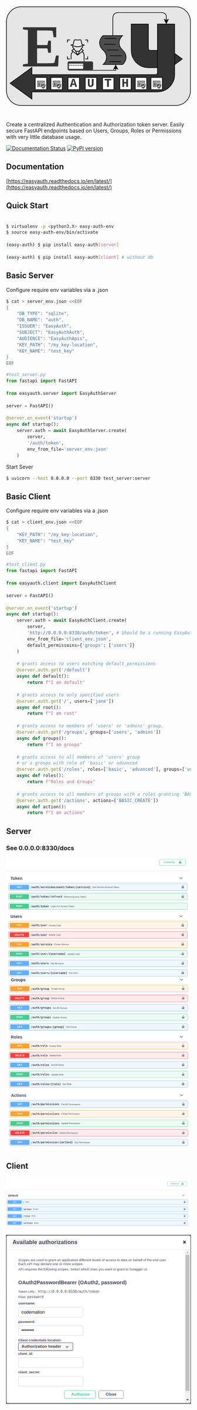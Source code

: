 ![](./images/logo_t.png)
<br>
#
Create a centralized Authentication and Authorization token server. Easily secure FastAPI endpoints based on Users, Groups, Roles or Permissions with very little database usage.

[![Documentation Status](https://readthedocs.org/projects/easyauth/badge/?version=latest)](https://easyauth.readthedocs.io/en/latest/?badge=latest) [![PyPI version](https://badge.fury.io/py/easy-auth.svg)](https://pypi.org/project/easy-auth/)

<h2>Documentation</h1> 

[https://easyauth.readthedocs.io/en/latest/](https://easyauth.readthedocs.io/en/latest/)

## Quick Start
```bash

$ virtualenv -p <python3.X> easy-auth-env
$ source easy-auth-env/bin/activate

(easy-auth) $ pip install easy-auth[server] 

(easy-auth) $ pip install easy-auth[client] # without db 

```
##  Basic Server

Configure require env variables via a .json
```Bash
$ cat > server_env.json <<EOF
{
    "DB_TYPE": "sqlite",
    "DB_NAME": "auth",
    "ISSUER": "EasyAuth",
    "SUBJECT": "EasyAuthAuth",
    "AUDIENCE": "EasyAuthApis",
    "KEY_PATH": "/my_key-location",
    "KEY_NAME": "test_key"
}
EOF
```

```python
#test_server.py
from fastapi import FastAPI

from easyauth.server import EasyAuthServer

server = FastAPI()

@server.on_event('startup')
async def startup():
    server.auth = await EasyAuthServer.create(
        server, 
        '/auth/token',
        env_from_file='server_env.json'
    )

```
Start Sever
```bash
$ uvicorn --host 0.0.0.0 --port 8330 test_server:server
```

## Basic Client

Configure require env variables via a .json
```Bash
$ cat > client_env.json <<EOF
{
    "KEY_PATH": "/my_key-location",
    "KEY_NAME": "test_key"
}
EOF
```

```python
#test_client.py
from fastapi import FastAPI

from easyauth.client import EasyAuthClient

server = FastAPI()

@server.on_event('startup')
async def startup():
    server.auth = await EasyAuthClient.create(
        server, 
        'http://0.0.0.0:8330/auth/token', # Should be a running EasyAuthServer 
        env_from_file='client_env.json',
        default_permissoins={'groups': ['users']}
    )

    # grants access to users matching default_permissions
    @server.auth.get('/default')
    async def default():
        return f"I am default"

    # grants access to only specified users
    @server.auth.get('/', users=['jane'])
    async def root():
        return f"I am root"
    
    # grants access to members of 'users' or 'admins' group.
    @server.auth.get('/groups', groups=['users', 'admins'])
    async def groups():
        return f"I am groups"
    
    # grants access to all members of 'users' group 
    # or a groups with role of 'basic' or advanced
    @server.auth.get('/roles', roles=['basic', 'advanced'], groups=['users'])
    async def roles():
        return f"Roles and Groups"

    # grants access to all members of groups with a roles granting 'BASIC_CREATE'
    @server.auth.get('/actions', actions=['BASIC_CREATE'])
    async def action():
        return f"I am actions"
```


## Server 
<h3>See 0.0.0.0:8330/docs </h3>

![](docs/images/api.png)


## Client

![](images/client.png)

![](images/OAuth.png)